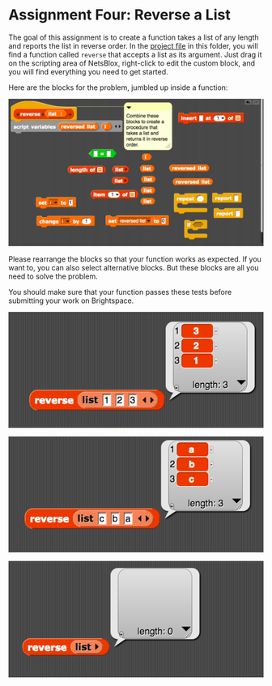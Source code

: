 # Assignment Four: Reverse a List

The goal of this assignment is to create a function takes a list of any length and reports the list in reverse order. In the [project file](reverse-list.xml) in this folder, you will find a function called `reverse` that accepts a list as its argument. Just drag it on the scripting area of NetsBlox, right-click to edit the custom block, and you will find everything you need to get started.

Here are the blocks for the problem, jumbled up inside a function:

![Parsons problem blocks](parsons-assignment-four.png)

Please rearrange the blocks so that your function works as expected. If you want to, you can also select alternative blocks. But these blocks are all you need to solve the problem.

You should make sure that your function passes these tests before submitting your work on Brightspace.

![Test 1](test-1.png)

![Test 2](test-2.png)

![Test 3](test-3.png)
